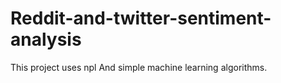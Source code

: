 # Reddit-and-twitter-sentiment-analysis
This project uses npl And simple machine learning algorithms.
